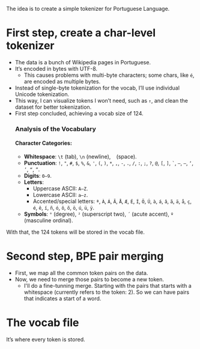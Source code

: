 The idea is to create a simple tokenizer for Portuguese Language.

# First step, create a char-level tokenizer
- The data is a bunch of Wikipedia pages in Portuguese.
- It’s encoded in bytes with UTF-8.
  - This causes problems with multi-byte characters; some chars, like `é`, are encoded as multiple bytes.
- Instead of single-byte tokenization for the vocab, I’ll use individual Unicode tokenization.
- This way, I can visualize tokens I won’t need, such as `↑`, and clean the dataset for better tokenization.
- First step concluded, achieving a vocab size of 124.
  ### Analysis of the Vocabulary
  #### Character Categories:
  - **Whitespace**: `\t` (tab), `\n` (newline), ` ` (space).
  - **Punctuation**: `!`, `"`, `#`, `$`, `%`, `&`, `'`, `(`, `)`, `*`, `,`, `-`, `.`, `/`, `:`, `;`, `?`, `@`, `[`, `]`, `` ` ``, `–`, `—`, `‘`, `’`, `“`, `”`.
  - **Digits**: `0–9`.
  - **Letters**:
    - Uppercase ASCII: `A–Z`.
    - Lowercase ASCII: `a–z`.
    - Accented/special letters: `ª`, `À`, `Á`, `Ã`, `Å`, `Æ`, `É`, `Í`, `Ö`, `Ú`, `à`, `á`, `â`, `ã`, `ä`, `å`, `ç`, `é`, `ê`, `í`, `ñ`, `ó`, `ô`, `õ`, `ö`, `ú`, `ü`, `ÿ`.
  - **Symbols**: `°` (degree), `²` (superscript two), `´` (acute accent), `º` (masculine ordinal).

With that, the 124 tokens will be stored in the vocab file.
# Second step, BPE pair merging
- First, we map all the common token pairs on the data.
- Now, we need to merge those pairs to become a new token.
  - I'll do a fine-tunning merge. Starting with the pairs that starts with a whitespace (currently refers to the token: 2). So we can have pairs that indicates a start of a word.
# The vocab file
It’s where every token is stored.